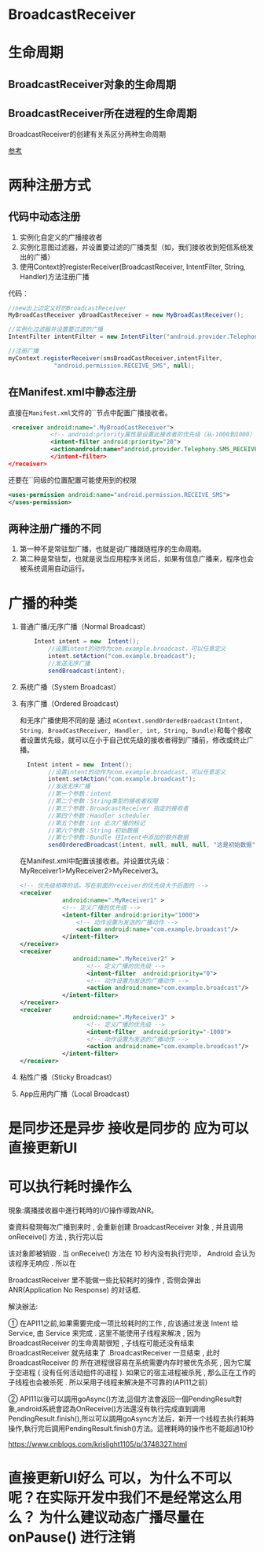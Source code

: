 # BroadcastReceiver

# 生命周期

## BroadcastReceiver对象的生命周期

## BroadcastReceiver所在进程的生命周期

BroadcastReceiver的创建有关系区分两种生命周期

[参考](https://blog.csdn.net/shaw1994/article/details/48342455)

# 两种注册方式

## 代码中动态注册

1. 实例化自定义的广播接收者
2. 实例化意图过滤器，并设置要过滤的广播类型（如，我们接收收到短信系统发出的广播）
3. 使用Context的registerReceiver(BroadcastReceiver, IntentFilter, String, Handler)方法注册广播

代码：



```java
//new出上边定义好的BroadcastReceiver
MyBroadCastReceiver yBroadCastReceiver = new MyBroadCastReceiver();

//实例化过滤器并设置要过滤的广播  
IntentFilter intentFilter = new IntentFilter("android.provider.Telephony.SMS_RECEIVED");

//注册广播   
myContext.registerReceiver(smsBroadCastReceiver,intentFilter, 
             "android.permission.RECEIVE_SMS", null);  
```

## 在Manifest.xml中静态注册

直接在`Manifest.xml`文件的``节点中配置广播接收者。



```xml
 <receiver android:name=".MyBroadCastReceiver">  
            <!-- android:priority属性是设置此接收者的优先级（从-1000到1000） -->
            <intent-filter android:priority="20">
            <actionandroid:name="android.provider.Telephony.SMS_RECEIVED"/>  
            </intent-filter>  
</receiver>  
```

还要在``同级的位置配置可能使用到的权限



```xml
<uses-permission android:name="android.permission.RECEIVE_SMS">
</uses-permission>
```

## 两种注册广播的不同

1. 第一种不是常驻型广播，也就是说广播跟随程序的生命周期。
2. 第二种是常驻型，也就是说当应用程序关闭后，如果有信息广播来，程序也会被系统调用自动运行。

# 广播的种类

1. 普通广播/无序广播（Normal Broadcast）

   ```java
       Intent intent = new  Intent();
           //设置intent的动作为com.example.broadcast，可以任意定义
           intent.setAction("com.example.broadcast");
           //发送无序广播
           sendBroadcast(intent);
   ```

2. 系统广播（System Broadcast）

3. 有序广播（Ordered Broadcast）

   和无序广播使用不同的是 通过 `mContext.sendOrderedBroadcast(Intent, String, BroadCastReceiver, Handler, int, String, Bundle)`和每个接收者设置优先级，就可以在小于自己优先级的接收者得到广播前，修改或终止广播。

   ```java
     Intent intent = new  Intent();
           //设置intent的动作为com.example.broadcast，可以任意定义
           intent.setAction("com.example.broadcast");
           //发送无序广播
           //第一个参数：intent
           //第二个参数：String类型的接收者权限
           //第三个参数：BroadcastReceiver 指定的接收者
           //第四个参数：Handler scheduler
           //第五个参数：int 此次广播的标记 
           //第六个参数：String 初始数据
           //第七个参数：Bundle 往Intent中添加的额外数据
           sendOrderedBroadcast(intent, null, null, null, "这是初始数据", );
   ```

   在Manifest.xml中配置该接收者。并设置优先级：MyReceiver1>MyReceiver2>MyReceiver3。

   ```xml
   <!-- 优先级相等的话，写在前面的receiver的优先级大于后面的 -->
   <receiver
               android:name=".MyReceiver1" >
               <!-- 定义广播的优先级 -->
               <intent-filter android:priority="1000">                
                   <!-- 动作设置为发送的广播动作 -->
                   <action android:name="com.example.broadcast"/>
               </intent-filter>
   </receiver>
   <receiver 
                  android:name=".MyReceiver2" >
                      <!-- 定义广播的优先级 -->
                      <intent-filter  android:priority="0">
                      <!-- 动作设置为发送的广播动作 -->
                      <action android:name="com.example.broadcast"/>
               </intent-filter>
   </receiver>
   <receiver 
                  android:name=".MyReceiver3" >
                      <!-- 定义广播的优先级 -->
                      <intent-filter  android:priority="-1000">
                      <!-- 动作设置为发送的广播动作 -->
                      <action android:name="com.example.broadcast"/>
               </intent-filter>
   </receiver>
   ```

4. 粘性广播（Sticky Broadcast）

5. App应用内广播（Local Broadcast）

# 是同步还是异步 接收是同步的 应为可以直接更新UI

# 可以执行耗时操作么

 現象:廣播接收器中進行耗時的I/O操作導致ANR。

查資料發現每次广播到来时 , 会重新创建 BroadcastReceiver 对象 , 并且调用 onReceive() 方法 , 执行完以后

该对象即被销毁 . 当 onReceive() 方法在 10 秒内没有执行完毕， Android 会认为该程序无响应 . 所以在 

BroadcastReceiver 里不能做一些比较耗时的操作 , 否侧会弹出 ANR(Application No Response) 的对话框.

解決辦法: 

① 在API11之前,如果需要完成一项比较耗时的工作 , 应该通过发送 Intent 给 Service, 由 Service 来完成 . 这里不能使用子线程来解决 , 因为 BroadcastReceiver 的生命周期很短 , 子线程可能还没有结束 BroadcastReceiver 就先结束了 .BroadcastReceiver 一旦结束 , 此时 BroadcastReceiver 的 所在进程很容易在系统需要内存时被优先杀死 , 因为它属于空进程 ( 没有任何活动组件的进程 ). 如果它的宿主进程被杀死 , 那么正在工作的子线程也会被杀死 . 所以采用子线程来解决是不可靠的(API11之前)

② API11以後可以調用goAsync()方法,這個方法會返回一個PendingResult對象,android系統會認為OnReceive()方法還沒有執行完成直到調用PendingResult.finish(),所以可以調用goAsync方法后，新开一个线程去执行耗時操作,執行完后調用PendingResult.finish()方法。這裡耗時的操作也不能超過10秒

https://www.cnblogs.com/krislight1105/p/3748327.html

# 直接更新UI好么 可以，为什么不可以呢？在实际开发中我们不是经常这么用么？ 为什么建议动态广播尽量在 onPause() 进行注销